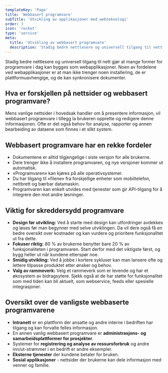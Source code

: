 ```yaml
---
templateKey: 'Page'
title: 'Webbasert programvare'
subTitle: 'Utvikling av applikasjoner med webteknologi'
order: 3
icon: 'rocket'
type: 'service'
meta:
  title: 'Utvikling av webbasert programvare'
  description: 'Stadig bedre nettlesere og universell tilgang til nett gjør at mange former for programvare i dag kan bygges som webapplikasjoner.'
---
```

Stadig bedre nettlesere og universell tilgang til nett gjør at mange former for programvare i dag kan bygges som webapplikasjoner. Noen av fordelene ved webapplikasjoner er at man ikke trenger noen installering, de er plattformuavhengige, og de kan synkronisere dokumenter.

## Hva er forskjellen på nettsider og webbasert programvare?

Mens vanlige nettsider i hovedsak handler om å presentere informasjon, vil webbasert programvare i tillegg la brukeren opprette og redigere denne informasjonen. Ofte er det også behov for analyse, rapporter og annen bearbeiding av dataene som finnes i et slikt system.

## Webbasert programvare har en rekke fordeler

*   Dokumentene er alltid tilgjengelige i siste versjon for alle brukerne.
*   Dere trenger ikke å installere programvaren, og nye versjoner kommer ut automatisk.
*   «Programvaren» kan kjøres på alle operativsystemer.
*   Du har tilgang til «filene» fra forskjellige enheter som mobiltelefon, nettbrett og bærbar datamaskin.
*   Programvaren kan enkelt utvides med tjenester som gir API-tilgang for å integrere den mot andre løsninger.

## Viktig for skreddersydd programvare

*   **Design før utvikling:** Ved å starte med design kan utfordringer avdekkes og løses før man begynner med selve utviklingen. Da vil dere også få en bedre oversikt over kostnader og kan vurdere og prioritere funksjonalitet ut fra dette.
*   **Fokuser riktig:** 80 % av brukerne benytter bare 20 % av funksjonaliteten i programvaren. Start derfor med det viktigste først, og bygg heller ut når kundene etterspør noe.
*   **Smidig utvikling:** Ved å jobbe i kortere sykluser kan man lansere ofte og lettere tilpasse produktet etter ønsker og behov.
*   **Valg av rammeverk:** Velg et rammeverk som er levende og har et økosystem av bidragsytere. Sjekk også at de har støtte for funksjonalitet som med tiden kan bli aktuelt, som webservice, feeds eller spesielle integrasjoner.

## Oversikt over de vanligste webbaserte programvarene

*   **Intranett** er en plattform der ansatte og andre interne i bedriften har tilgang og kan forvalte felles informasjon.
*   En annen vanlig webbasert programvare er **administrasjons- og samarbeidsplattformer for prosjekter**.
*   Systemer for **registrering og analyse av ressursforbruk** og andre inn/ut-strømmer i en bedrift er andre eksempler.
*   **Eksterne tjenester** der kundene betaler for bruken.
*   **Sosial applikasjoner** - nettsider der brukerne kan dele informasjon med venner og familie.
